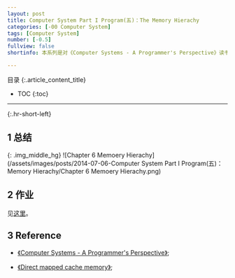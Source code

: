 ```yaml
---
layout: post
title: Computer System Part I Program(五)：The Memory Hierachy
categories: [-00 Computer System]
tags: [Computer System]
number: [-0.5]
fullview: false
shortinfo: 本系列是对《Computer Systems - A Programmer's Perspective》读书总结，作为计算机科学其他课程的基础。本文是第6篇笔记《Memoery Hierachy》。

---
```

目录
{:.article_content_title}


* TOC
{:toc}

---
{:.hr-short-left}

## 1 总结 ##

{: .img_middle_hg}
![Chapter 6 Memoery Hierachy](/assets/images/posts/2014-07-06-Computer System Part I Program(五)：Memory Hierachy/Chapter 6 Memoery Hierachy.png)



## 2 作业 ##

见[这里](https://github.com/shunmian/00-CSAPP-Labs)。



## 3 Reference ##

- [《Computer Systems - A Programmer's Perspective》](https://www.amazon.com/Computer-Systems-Programmers-Perspective-2nd/dp/0136108040);

- [《Direct mapped cache memory》](https://www.youtube.com/watch?v=bTj0vFs8ndI);






